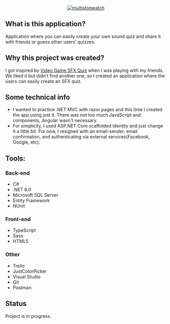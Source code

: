 <a href="https://wiktoriaskorek.com/"><p align="center"><img src="https://user-images.githubusercontent.com/52860350/154974630-9e66d068-8256-4ecb-84f7-d7f65f309831.png" alt="multistopwatch"/></p><a/>

## What is this application?
Application where you can easily create your own sound quiz and share it with friends or guess other users' quizzes.

## Why this project was created?
I got inspired by <a href="https://vg-sfx-quiz.herokuapp.com/">Video Game SFX Quiz<a> when I was playing with my friends. We liked it but didn't find another one, so I created an application where the users can easily create an SFX quiz.
  
## Some technical info
- I wanted to practice .NET MVC with razor pages and this time I created the app using just it. There was not too much JavaScript and components, Angular wasn't necessary.
- For simplicity, I used ASP.NET Core scaffolded Identity and just change it a little bit. For now, I resigned with an email-sender, email confirmation, and authenticating via external services(Facebook, Google, etc).
  
  
## Tools:
### Back-end
 * C#
 * .NET 6.0
 * Microsoft SQL Server
 * Entity Framework
 * NUnit

### Front-end
 * TypeScript
 * Sass
 * HTML5 
 
 ### Other
 * Trello
 * JustColorPicker
 * Visual Studio
 * Git
 * Postman

## Status
Project is in progress.
